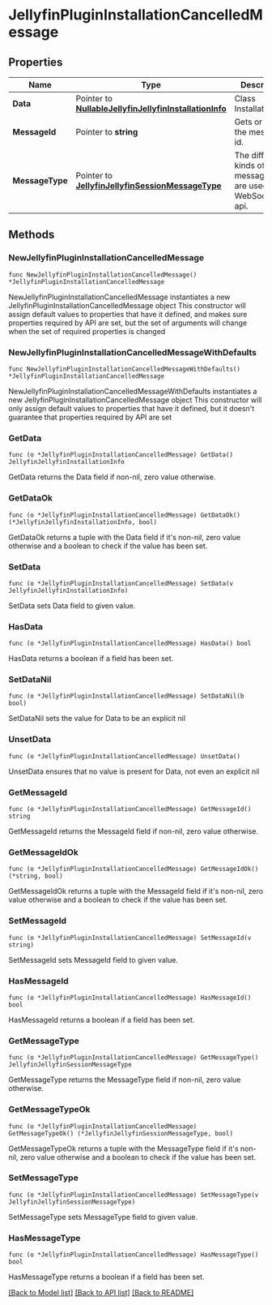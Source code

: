 # JellyfinPluginInstallationCancelledMessage

## Properties

Name | Type | Description | Notes
------------ | ------------- | ------------- | -------------
**Data** | Pointer to [**NullableJellyfinJellyfinInstallationInfo**](JellyfinInstallationInfo.md) | Class InstallationInfo. | [optional] 
**MessageId** | Pointer to **string** | Gets or sets the message id. | [optional] 
**MessageType** | Pointer to [**JellyfinJellyfinSessionMessageType**](JellyfinSessionMessageType.md) | The different kinds of messages that are used in the WebSocket api. | [optional] [readonly] [default to JELLYFINJELLYFINSESSIONMESSAGETYPE_PACKAGE_INSTALLATION_CANCELLED]

## Methods

### NewJellyfinPluginInstallationCancelledMessage

`func NewJellyfinPluginInstallationCancelledMessage() *JellyfinPluginInstallationCancelledMessage`

NewJellyfinPluginInstallationCancelledMessage instantiates a new JellyfinPluginInstallationCancelledMessage object
This constructor will assign default values to properties that have it defined,
and makes sure properties required by API are set, but the set of arguments
will change when the set of required properties is changed

### NewJellyfinPluginInstallationCancelledMessageWithDefaults

`func NewJellyfinPluginInstallationCancelledMessageWithDefaults() *JellyfinPluginInstallationCancelledMessage`

NewJellyfinPluginInstallationCancelledMessageWithDefaults instantiates a new JellyfinPluginInstallationCancelledMessage object
This constructor will only assign default values to properties that have it defined,
but it doesn't guarantee that properties required by API are set

### GetData

`func (o *JellyfinPluginInstallationCancelledMessage) GetData() JellyfinJellyfinInstallationInfo`

GetData returns the Data field if non-nil, zero value otherwise.

### GetDataOk

`func (o *JellyfinPluginInstallationCancelledMessage) GetDataOk() (*JellyfinJellyfinInstallationInfo, bool)`

GetDataOk returns a tuple with the Data field if it's non-nil, zero value otherwise
and a boolean to check if the value has been set.

### SetData

`func (o *JellyfinPluginInstallationCancelledMessage) SetData(v JellyfinJellyfinInstallationInfo)`

SetData sets Data field to given value.

### HasData

`func (o *JellyfinPluginInstallationCancelledMessage) HasData() bool`

HasData returns a boolean if a field has been set.

### SetDataNil

`func (o *JellyfinPluginInstallationCancelledMessage) SetDataNil(b bool)`

 SetDataNil sets the value for Data to be an explicit nil

### UnsetData
`func (o *JellyfinPluginInstallationCancelledMessage) UnsetData()`

UnsetData ensures that no value is present for Data, not even an explicit nil
### GetMessageId

`func (o *JellyfinPluginInstallationCancelledMessage) GetMessageId() string`

GetMessageId returns the MessageId field if non-nil, zero value otherwise.

### GetMessageIdOk

`func (o *JellyfinPluginInstallationCancelledMessage) GetMessageIdOk() (*string, bool)`

GetMessageIdOk returns a tuple with the MessageId field if it's non-nil, zero value otherwise
and a boolean to check if the value has been set.

### SetMessageId

`func (o *JellyfinPluginInstallationCancelledMessage) SetMessageId(v string)`

SetMessageId sets MessageId field to given value.

### HasMessageId

`func (o *JellyfinPluginInstallationCancelledMessage) HasMessageId() bool`

HasMessageId returns a boolean if a field has been set.

### GetMessageType

`func (o *JellyfinPluginInstallationCancelledMessage) GetMessageType() JellyfinJellyfinSessionMessageType`

GetMessageType returns the MessageType field if non-nil, zero value otherwise.

### GetMessageTypeOk

`func (o *JellyfinPluginInstallationCancelledMessage) GetMessageTypeOk() (*JellyfinJellyfinSessionMessageType, bool)`

GetMessageTypeOk returns a tuple with the MessageType field if it's non-nil, zero value otherwise
and a boolean to check if the value has been set.

### SetMessageType

`func (o *JellyfinPluginInstallationCancelledMessage) SetMessageType(v JellyfinJellyfinSessionMessageType)`

SetMessageType sets MessageType field to given value.

### HasMessageType

`func (o *JellyfinPluginInstallationCancelledMessage) HasMessageType() bool`

HasMessageType returns a boolean if a field has been set.


[[Back to Model list]](../README.md#documentation-for-models) [[Back to API list]](../README.md#documentation-for-api-endpoints) [[Back to README]](../README.md)


